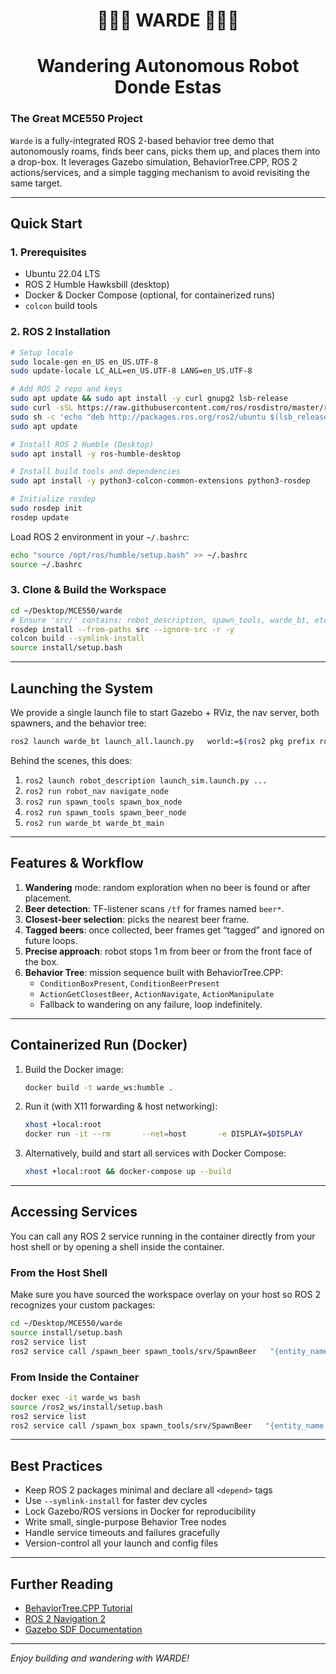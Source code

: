 <h1 align="center">🌹🌹🌹 WARDE 🌹🌹🌹</h1>
<h1 align="center">Wandering Autonomous Robot Donde Estas</h1>

### The Great MCE550 Project
`Warde` is a fully-integrated ROS 2-based behavior tree demo that autonomously roams, finds beer cans, picks them up, and places them into a drop-box. It leverages Gazebo simulation, BehaviorTree.CPP, ROS 2 actions/services, and a simple tagging mechanism to avoid revisiting the same target.

---

## Quick Start

### 1. Prerequisites

- Ubuntu 22.04 LTS  
- ROS 2 Humble Hawksbill (desktop)  
- Docker & Docker Compose (optional, for containerized runs)  
- `colcon` build tools  

### 2. ROS 2 Installation

```bash
# Setup locale
sudo locale-gen en_US en_US.UTF-8
sudo update-locale LC_ALL=en_US.UTF-8 LANG=en_US.UTF-8

# Add ROS 2 repo and keys
sudo apt update && sudo apt install -y curl gnupg2 lsb-release
sudo curl -sSL https://raw.githubusercontent.com/ros/rosdistro/master/ros.asc   | sudo apt-key add -
sudo sh -c 'echo "deb http://packages.ros.org/ros2/ubuntu $(lsb_release -cs) main"   > /etc/apt/sources.list.d/ros2.list'
sudo apt update

# Install ROS 2 Humble (Desktop)
sudo apt install -y ros-humble-desktop

# Install build tools and dependencies
sudo apt install -y python3-colcon-common-extensions python3-rosdep

# Initialize rosdep
sudo rosdep init
rosdep update
```

Load ROS 2 environment in your `~/.bashrc`:

```bash
echo "source /opt/ros/humble/setup.bash" >> ~/.bashrc
source ~/.bashrc
```

### 3. Clone & Build the Workspace

```bash
cd ~/Desktop/MCE550/warde
# Ensure 'src/' contains: robot_description, spawn_tools, warde_bt, etc.
rosdep install --from-paths src --ignore-src -r -y
colcon build --symlink-install
source install/setup.bash
```

---

## Launching the System

We provide a single launch file to start Gazebo + RViz, the nav server, both spawners, and the behavior tree:

```bash
ros2 launch warde_bt launch_all.launch.py   world:=$(ros2 pkg prefix robot_description)/models/myWorld/boxes_world.sdf   use_sim_time:=true   rviz_config_file:=$(ros2 pkg prefix robot_description)/rviz/sim.config.rviz
```

Behind the scenes, this does:

1. `ros2 launch robot_description launch_sim.launch.py ...`  
2. `ros2 run robot_nav navigate_node`  
3. `ros2 run spawn_tools spawn_box_node`  
4. `ros2 run spawn_tools spawn_beer_node`  
5. `ros2 run warde_bt warde_bt_main`

---

## Features & Workflow

1. **Wandering** mode: random exploration when no beer is found or after placement.  
2. **Beer detection**: TF-listener scans `/tf` for frames named `beer*`.  
3. **Closest-beer selection**: picks the nearest beer frame.  
4. **Tagged beers**: once collected, beer frames get “tagged” and ignored on future loops.  
5. **Precise approach**: robot stops 1 m from beer or from the front face of the box.  
6. **Behavior Tree**: mission sequence built with BehaviorTree.CPP:  
   - `ConditionBoxPresent`, `ConditionBeerPresent`  
   - `ActionGetClosestBeer`, `ActionNavigate`, `ActionManipulate`  
   - Fallback to wandering on any failure, loop indefinitely.  

---

## Containerized Run (Docker)

1. Build the Docker image:

    ```bash
    docker build -t warde_ws:humble .
    ```

2. Run it (with X11 forwarding & host networking):

    ```bash
    xhost +local:root
    docker run -it --rm       --net=host       -e DISPLAY=$DISPLAY       -v /tmp/.X11-unix:/tmp/.X11-unix       warde_ws:humble
    ```

3. Alternatively, build and start all services with Docker Compose:

    ```bash
    xhost +local:root && docker-compose up --build
    ```

---

## Accessing Services

You can call any ROS 2 service running in the container directly from your host shell or by opening a shell inside the container.

### From the Host Shell

Make sure you have sourced the workspace overlay on your host so ROS 2 recognizes your custom packages:

```bash
cd ~/Desktop/MCE550/warde
source install/setup.bash
ros2 service list
ros2 service call /spawn_beer spawn_tools/srv/SpawnBeer   "{entity_name: 'beer2', x: 2.0, y: 3.0, z: 0.25}"
```

### From Inside the Container

```bash
docker exec -it warde_ws bash
source /ros2_ws/install/setup.bash
ros2 service list
ros2 service call /spawn_box spawn_tools/srv/SpawnBeer   "{entity_name: 'box1', x: 0.0, y: 0.0, z: 0.0}"
```

---

## Best Practices

- Keep ROS 2 packages minimal and declare all `<depend>` tags  
- Use `--symlink-install` for faster dev cycles  
- Lock Gazebo/ROS versions in Docker for reproducibility  
- Write small, single-purpose Behavior Tree nodes  
- Handle service timeouts and failures gracefully  
- Version-control all your launch and config files  

---

## Further Reading

- [BehaviorTree.CPP Tutorial](https://www.behaviortree.dev/)  
- [ROS 2 Navigation 2](https://navigation.ros.org/)  
- [Gazebo SDF Documentation](http://sdformat.org/)  

---

*Enjoy building and wandering with WARDE!*